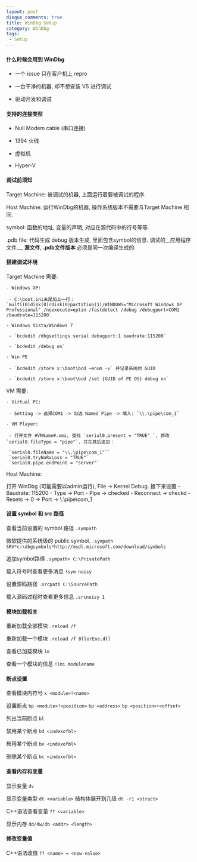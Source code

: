 ```yaml
---
layout: post
disqus_comments: true
title: WinDbg Setup
category: WinDbg
tags:
 - Setup
---
```


#### 什么时候会用到 WinDbg ####

 - 一个 issue 只在客户机上 repro

 - 一台干净的机器, 却不想安装 VS 进行调试

 - 驱动开发和调试

#### 支持的连接类型 ####

 - Null Modem cable (串口连接)

 - 1394 火线

 - 虚拟机

 - Hyper-V

#### 调试前须知 ####

Target Machine: 被调试的机器, 上面运行着要被调试的程序.

Host Machine: 运行WinDbg的机器, 操作系统版本不需要与Target Machine 相同.

symbol: 函数的地址, 变量的声明, 对应在源代码中的行号等等.

.pdb file: 代码生成 debug 版本生成, 里面包含symbol的信息. 调试的__应用程序文件__, __源文件__, __.pdb文件版本__ 必须是同一次编译生成的.

#### 搭建调试环境 ####

Target Machine 需要: 

	- Windows XP: 

	 - C:\boot.ini末尾加上一行： `multi(0)disk(0)rdisk(0)partition(1)/WINDOWS="Microsoft Windows XP Professional" /noexecute=optin /fastdetect /debug /debugport=COM1 /baudrate=115200`

	- Windows Vista/Windows 7

 	 - `bcdedit /dbgsettings serial debugport:1 baudrate:115200`

 	 - `bcdedit /debug on`

 	- Win PE

 	 - `bcdedit /store x:\boot\bcd –enum -v` 并记录系统的 GUID

 	 - `bcdedit /store x:\boot\bcd /set {GUID of PE OS} debug on`


VM 需要:

	- Virtual PC: 

	 - Setting -> 选择COM1 -> 勾选 Named Pipe -> 填入: `\\.\pipe\com_1`

	- VM Player:

	 - 打开文件 #VMName#.vmx, 查找 `serial0.present = "TRUE" `, 修改 `serial0.fileType = "pipe"`. 并在其后追加： 

	 `serial0.fileName = "\\.\pipe\com_1"``
	 `serial0.tryNoRxLoss = "TRUE"`
	 `serial0.pipe.endPoint = "server"`

Host Machine:

 打开 WinDbg (可能需要以admin运行), File -> Kernel Debug. 接下来设置
 	- Baudrate: 115200
 	- Type -> Port
 	- Pipe -> checked
 	- Reconnect -> checkd
 	- Resets -> 0
 	-> Port -> \\.\pipe\com_1

#### 设置 symbol 和 src 路径 ####

查看当前设置的 symbol 路径
`.sympath`

微软提供的系统级的 public symbol.
`.sympath SRV*c:\dbgsymbols*http://msdl.microsoft.com/download/symbols`

追加symbol路径
`.sympath+ C:\PrivatePath`

载入符号时查看更多消息
`!sym noisy`

设置源码路径
`.srcpath C:\SourcePath`

载入源码过程时查看更多信息
`.srcnoisy 1`


#### 模块加载相关 ####

重新加载全部模块
`.reload /f`

重新加载一个模块
`.reload /f DllorExe.dll`

查看已加载模块
`lm`

查看一个模块的信息
`!lmi modulename`

#### 断点设置 ####

查看模块内符号
`x <module>!<name>`

设置断点
`bp <module>!<position>`
`bp <address>`
`bp <position>+<offset>`

列出当前断点
`bl`

禁用某个断点
`bd <indexofbl>`

启用某个断点
`be <indexofbl>`


删除某个断点
`bc <indexofbl>`


#### 查看内存和变量 ####

显示变量
`dv`

显示变量类型
`dt <variable>`
结构体展开到几级
`dt -r1 <struct>`

C++语法查看变量
`?? <variable>`

显示内存
`dd/dw/db <addr> <length>`

#### 修改变量值 ####

C++语法改值
`?? <name> = <new-value>`
